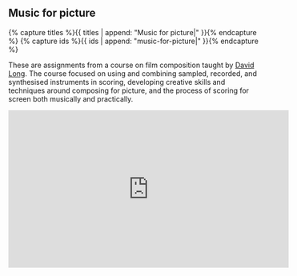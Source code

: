 ## Music for picture

{% capture titles %}{{ titles | append: "Music for picture|" }}{% endcapture %}
{% capture ids %}{{ ids | append: "music-for-picture|" }}{% endcapture %}

These are assignments from a course on film composition taught by [David Long](https://www.davidlongnz.com/). The course focused on using and combining sampled, recorded, and synthesised instruments in scoring, developing creative skills and techniques around composing for picture, and the process of scoring for screen both musically and practically.

<iframe width="560" height="315" src="https://www.youtube-nocookie.com/embed/EQ20GgBhUWk?si=e-mjntAySUWm717m" title="YouTube video player" frameborder="0" allow="accelerometer; autoplay; clipboard-write; encrypted-media; gyroscope; picture-in-picture; web-share" allowfullscreen></iframe>
